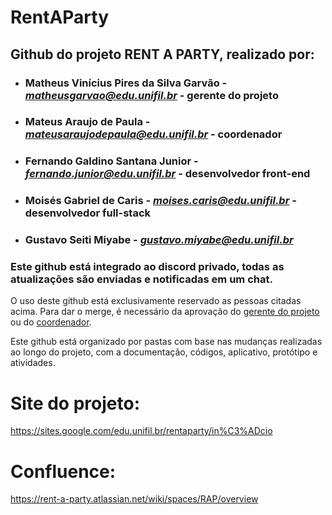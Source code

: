 # RentAParty

## Github do projeto RENT A PARTY, realizado por:

- ### **Matheus Vinícius Pires da Silva Garvão** - *matheusgarvao@edu.unifil.br* - gerente do projeto
- ### **Mateus Araujo de Paula** - *mateusaraujodepaula@edu.unifil.br* - coordenador
- ### **Fernando Galdino Santana Junior** - *fernando.junior@edu.unifil.br* - desenvolvedor front-end
- ### **Moisés Gabriel de Caris** - *moises.caris@edu.unifil.br* - desenvolvedor full-stack
- ### **Gustavo Seiti Miyabe** - *gustavo.miyabe@edu.unifil.br*


### Este github está integrado ao discord privado, todas as atualizações são enviadas e notificadas em um chat.

O uso deste github está exclusivamente reservado as pessoas citadas acima.
Para dar o merge, é necessário da aprovação do <ins>gerente do projeto</ins> ou do <ins>coordenador</ins>.

Este github está organizado por pastas com base nas mudanças realizadas ao longo do projeto,
com a documentação, códigos, aplicativo, protótipo e atividades.

# **Site do projeto:** 
https://sites.google.com/edu.unifil.br/rentaparty/in%C3%ADcio

# **Confluence:** 
https://rent-a-party.atlassian.net/wiki/spaces/RAP/overview
